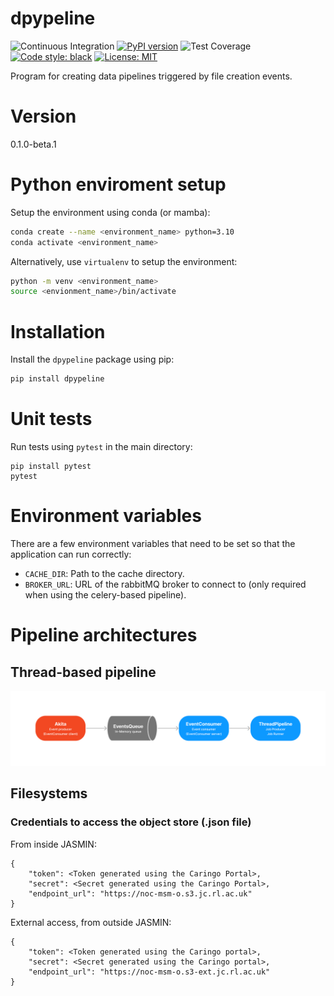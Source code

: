 # dpypeline
![Continuous Integration](https://github.com/NOC-OI/object-store-project/actions/workflows/main.yml/badge.svg)
[![PyPI version](https://badge.fury.io/py/dpypeline.svg)](https://badge.fury.io/py/dpypeline)
![Test Coverage](https://img.shields.io/endpoint?url=https://gist.githubusercontent.com/JMorado/c20a3ec5262f14d970a462403316a547/raw/pytest_coverage_report_main.json)
[![Code style: black](https://img.shields.io/badge/code%20style-black-000000.svg)](https://github.com/psf/black)
[![License: MIT](https://img.shields.io/badge/License-MIT-yellow.svg)](https://opensource.org/licenses/MIT)

Program for creating data pipelines triggered by file creation events.

# Version

0.1.0-beta.1

# Python enviroment setup

Setup the environment using conda (or mamba):

```bash
conda create --name <environment_name> python=3.10
conda activate <environment_name>
```

Alternatively, use `virtualenv` to setup the environment:

```bash
python -m venv <environment_name>
source <envionment_name>/bin/activate
```

# Installation

Install the `dpypeline` package using pip:

```bash
pip install dpypeline
```

# Unit tests

Run tests using `pytest` in the main directory:

```
pip install pytest
pytest
```

# Environment variables

There are a few environment variables that need to be set so that the application can run correctly:

- `CACHE_DIR`: Path to the cache directory.
- `BROKER_URL`: URL of the rabbitMQ broker to connect to (only required when using the celery-based pipeline).


# Pipeline architectures

## Thread-based pipeline
![Thread-based pipeline architecture](/images/thread_pipeline.png "Thread-based pipeline architecture")

## Filesystems

### Credentials to access the object store (.json file)

From inside JASMIN:

    {
        "token": <Token generated using the Caringo Portal>,
        "secret": <Secret generated using the Caringo Portal>,
        "endpoint_url": "https://noc-msm-o.s3.jc.rl.ac.uk"
    }

External access, from outside JASMIN:

    {
        "token": <Token generated using the Caringo portal>,
        "secret": <Secret generated using the Caringo portal>,
        "endpoint_url": "https://noc-msm-o.s3-ext.jc.rl.ac.uk"
    }
